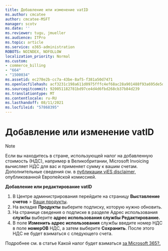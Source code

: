```yaml
---
title: Добавление или изменение vatID
ms.author: cmcatee
author: cmcatee-MSFT
manager: scotv
ms.date: ''
ms.reviewer: tugu, jmueller
ms.audience: ITPro
ms.topic: article
ms.service: o365-administration
ROBOTS: NOINDEX, NOFOLLOW
localization_priority: Normal
ms.custom:
- commerce_billing
- "664"
- "1500034"
ms.assetid: ec278e2b-cc7a-43be-8af5-f381a50d7471
ms.openlocfilehash: acf3231c198a611d0975fffc4ef68ac28a901488f93a695de5d8f19bebf80f25
ms.sourcegitcommit: 920051182781bd97ce4d4d6fbd268cb37b84d239
ms.translationtype: MT
ms.contentlocale: ru-RU
ms.lasthandoff: 08/11/2021
ms.locfileid: "57868395"
---
```

# <a name="how-to-add-or-edit-a-vatid"></a>Добавление или изменение vatID

> [!NOTE]
> Если вы находитесь в стране, использующей налог на добавленную стоимость (НДС), например в Великобритании, Microsoft Invoicing вычисляет НДС для вас и применяет сумму к вашим счетам. Дополнительные сведения см. в [публикации viES disclaimer,](https://go.microsoft.com/fwlink/p/?LinkID=841741) опубликованной Европейской комиссией.

**Добавление или редактирование vatID**

1. В Центре администрирования перейдите на страницу **Выставление счетов** \> [Ваши продукты](https://go.microsoft.com/fwlink/p/?linkid=842054).
2. На вкладке **Продукты** выберите подписку, которую нужно обновить.
3. На странице сведения о подписке в разделе Адрес использования **службы** выберите **адрес использования службы Редактирование.**
4. В поле **Изменить адрес использования** службы введите номер НДС в поле **номерОВ** НДС, а затем выберите **Сохранить**. После этого НДС не будет взиматься с следующего счета.

Подробнее см. в статье Какой налог будет взиматься [за Microsoft 365?.](https://docs.microsoft.com/microsoft-365/commerce/billing-and-payments/tax-information#what-tax-will-i-be-charged)